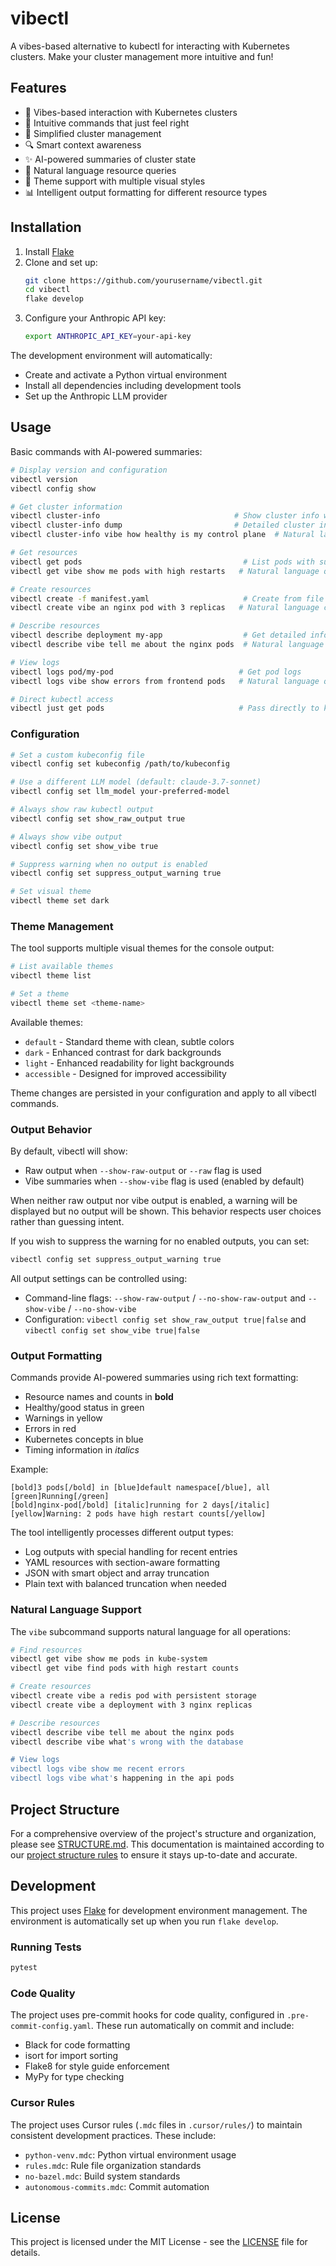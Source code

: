# vibectl

A vibes-based alternative to kubectl for interacting with Kubernetes clusters. Make
your cluster management more intuitive and fun!

## Features

- 🌟 Vibes-based interaction with Kubernetes clusters
- 🚀 Intuitive commands that just feel right
- 🎯 Simplified cluster management
- 🔍 Smart context awareness
- ✨ AI-powered summaries of cluster state
- 🧠 Natural language resource queries
- 🎨 Theme support with multiple visual styles
- 📊 Intelligent output formatting for different resource types

## Installation

1. Install [Flake](https://flake.build)
2. Clone and set up:
   ```zsh
   git clone https://github.com/yourusername/vibectl.git
   cd vibectl
   flake develop
   ```
3. Configure your Anthropic API key:
   ```zsh
   export ANTHROPIC_API_KEY=your-api-key
   ```

The development environment will automatically:
- Create and activate a Python virtual environment
- Install all dependencies including development tools
- Set up the Anthropic LLM provider

## Usage

Basic commands with AI-powered summaries:

```zsh
# Display version and configuration
vibectl version
vibectl config show

# Get cluster information
vibectl cluster-info                              # Show cluster info with insights
vibectl cluster-info dump                         # Detailed cluster information
vibectl cluster-info vibe how healthy is my control plane  # Natural language query

# Get resources
vibectl get pods                                    # List pods with summary
vibectl get vibe show me pods with high restarts   # Natural language query

# Create resources
vibectl create -f manifest.yaml                     # Create from file
vibectl create vibe an nginx pod with 3 replicas   # Natural language creation

# Describe resources
vibectl describe deployment my-app                  # Get detailed info
vibectl describe vibe tell me about the nginx pods  # Natural language query

# View logs
vibectl logs pod/my-pod                            # Get pod logs
vibectl logs vibe show errors from frontend pods   # Natural language query

# Direct kubectl access
vibectl just get pods                              # Pass directly to kubectl
```

### Configuration

```zsh
# Set a custom kubeconfig file
vibectl config set kubeconfig /path/to/kubeconfig

# Use a different LLM model (default: claude-3.7-sonnet)
vibectl config set llm_model your-preferred-model

# Always show raw kubectl output
vibectl config set show_raw_output true

# Always show vibe output
vibectl config set show_vibe true

# Suppress warning when no output is enabled
vibectl config set suppress_output_warning true

# Set visual theme
vibectl theme set dark
```

### Theme Management

The tool supports multiple visual themes for the console output:

```zsh
# List available themes
vibectl theme list

# Set a theme
vibectl theme set <theme-name>
```

Available themes:
- `default` - Standard theme with clean, subtle colors
- `dark` - Enhanced contrast for dark backgrounds
- `light` - Enhanced readability for light backgrounds
- `accessible` - Designed for improved accessibility

Theme changes are persisted in your configuration and apply to all vibectl commands.

### Output Behavior

By default, vibectl will show:
- Raw output when `--show-raw-output` or `--raw` flag is used
- Vibe summaries when `--show-vibe` flag is used (enabled by default)

When neither raw output nor vibe output is enabled, a warning will be displayed
but no output will be shown. This behavior respects user choices rather than
guessing intent.

If you wish to suppress the warning for no enabled outputs, you can set:
```zsh
vibectl config set suppress_output_warning true
```

All output settings can be controlled using:
- Command-line flags: `--show-raw-output` / `--no-show-raw-output` and `--show-vibe` / `--no-show-vibe`
- Configuration: `vibectl config set show_raw_output true|false` and `vibectl config set show_vibe true|false`

### Output Formatting

Commands provide AI-powered summaries using rich text formatting:
- Resource names and counts in **bold**
- Healthy/good status in green
- Warnings in yellow
- Errors in red
- Kubernetes concepts in blue
- Timing information in *italics*

Example:
```
[bold]3 pods[/bold] in [blue]default namespace[/blue], all [green]Running[/green]
[bold]nginx-pod[/bold] [italic]running for 2 days[/italic]
[yellow]Warning: 2 pods have high restart counts[/yellow]
```

The tool intelligently processes different output types:
- Log outputs with special handling for recent entries
- YAML resources with section-aware formatting
- JSON with smart object and array truncation
- Plain text with balanced truncation when needed

### Natural Language Support

The `vibe` subcommand supports natural language for all operations:

```zsh
# Find resources
vibectl get vibe show me pods in kube-system
vibectl get vibe find pods with high restart counts

# Create resources
vibectl create vibe a redis pod with persistent storage
vibectl create vibe a deployment with 3 nginx replicas

# Describe resources
vibectl describe vibe tell me about the nginx pods
vibectl describe vibe what's wrong with the database

# View logs
vibectl logs vibe show me recent errors
vibectl logs vibe what's happening in the api pods
```

## Project Structure

For a comprehensive overview of the project's structure and organization, please see
[STRUCTURE.md](STRUCTURE.md). This documentation is maintained according to our
[project structure rules](.cursor/rules/project-structure.mdc) to ensure it stays
up-to-date and accurate.

## Development

This project uses [Flake](https://flake.build) for development environment
management. The environment is automatically set up when you run `flake develop`.

### Running Tests

```zsh
pytest
```

### Code Quality

The project uses pre-commit hooks for code quality, configured in
`.pre-commit-config.yaml`. These run automatically on commit and include:
- Black for code formatting
- isort for import sorting
- Flake8 for style guide enforcement
- MyPy for type checking

### Cursor Rules

The project uses Cursor rules (`.mdc` files in `.cursor/rules/`) to maintain
consistent development practices. These include:
- `python-venv.mdc`: Python virtual environment usage
- `rules.mdc`: Rule file organization standards
- `no-bazel.mdc`: Build system standards
- `autonomous-commits.mdc`: Commit automation

## License

This project is licensed under the MIT License - see the [LICENSE](LICENSE) file
for details.
